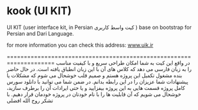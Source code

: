 kook (UI KIT)
====

UI KIT (user interface kit, in Persian کیت واسط کاربری ) base on bootstrap for Persian and Dari Language.

for more information you can check this address: www.uik.ir

====================================================================
در واقع این کیت به شما امکان طراحی سریع و با کیفیت مناسب را به زبان فارسی می دهد که کلاس های آن با این زبان انطباق یافته است.
در حال حاضر بنده مشغول تکمیل این پروژه هستم و صمیم قلب خوشحال می شوم که مشکلات یا پیشنهادات شما عزیزان را در این رابطه بدانم.
در ضمن شما می توانید با دانلود سورس کامل پروژه قسمت هایی به این پروژه بیفزایید و یا حتی ایرادات آن را برطرف سازید، خوشحال می شویم که آن قابلیت ها را با نام خودتان در پروژه خودمان قرار دهیم.
با تشکر
روح الله افضلی